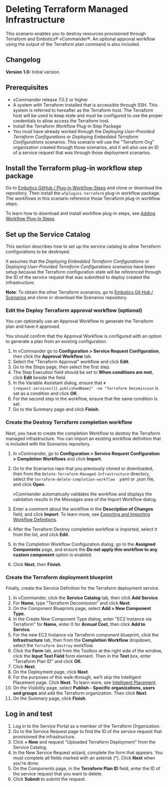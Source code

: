 # Deleting Terraform Managed Infrastructure

This scenario enables you to destroy resources provisioned through Terraform and Embotics® vCommander®. An optional approval workflow using the output of the Terraform plan command is also included.

## Changelog

**Version 1.0:** Initial version.

## Prerequisites

- vCommander release 7.0.2 or higher
- A system with Terraform installed that is accessible through SSH. This system is referred to hereafter as the Terraform host. 
  The Terraform host will be used to keep state and must be configured to use the proper credentials to allow access the Terraform host.
- Install the Terraform Workflow Plug-in Step Package
- You must have already worked through the *Deploying User-Provided Terraform Configurations* or  *Deploying Embedded Terraform Configurations* scenarios. This scenario will use the "Terraform Org" organization created through those scenarios, and it will also use an ID of a service request that was through those deployment scenarios. 

## Install the Terraform plug-in workflow step package

Go to [Embotics GitHub / Plug-in Workflow-Steps](https://github.com/Embotics/Plug-in-Workflow-Steps) and clone or download the repository. Then install the `wfplugins-terraform` plug-in workflow package. The workflows in this scenario reference those Terraform plug-in workflow steps.

To learn how to download and install workflow plug-in steps, see [Adding Workflow Plug-In Steps](https://docs.embotics.com/vCommander/Using-Plug-In-WF-Steps.htm#Adding).

## Set up the Service Catalog

This section describes how to set up the service catalog to allow Terraform configurations to be destroyed. 

It assumes that the *Deploying Embedded Terraform Configurations* or *Deploying User-Provided Terraform Configurations* scenarios have been setup because the Terraform configuration state will be referenced through the ID of the service request that was submitted to deploy created the infrastructure.

**Note**: To obtain the other Terraform scenarios, go to [Embotics Git Hub / Scenarios](https://github.com/Embotics/Scenarios) and clone or download the Scenarios repository.

### Edit the Deploy Terraform approval workflow (optional)
You can optionally use an Approval Workflow to generate the Terraform plan and have it approved. 

You should confirm that the Approval Workflow is configured with an option to generate a plan from an existing configuration.

1. In vCommander go to **Configuration > Service Request Configuration**, then click the **Approval Workflow** tab.
1. Select the "Terraform Approval" workflow and click **Edit**.
1. Go to the Steps page, then select the first step.
1. The Step Execution field should be set to **When conditions are met**, click **Edit** beside the field.
1. In the Variable Assistant dialog, ensure that `#{request.services[1].publishedName}" -ne "Terraform Decomission` is set as a condition and click **OK**.
1. For the second step in the workflow, ensure that the same condition is set.
1. Go to the Summary page and click **Finish**.


### Create the Destroy Terraform completion workflow
Next, you have to create the completion Workflow to destroy the Terraform managed infrastructure. You can import an existing workflow definition that is included with the Scenarios repository.

1. In vCommander, go to **Configuration > Service Request Configuration > Completion Workflows** and click **Import**.
1. Go to the Scenarios repo that you previously cloned or downloaded, then from the `Delete-Terraform-Managed-Infrastructure` directory, select the `terraform-delete-completion-workflow ` .yaml or .json file, and click **Open**.

   vCommander automatically validates the workflow and displays the validation results in the Messages area of the Import Workflow dialog.
1. Enter a comment about the workflow in the **Description of Changes** field, and click **Import**. To learn more, see [Exporting and Importing Workflow Definitions](https://docs.embotics.com/vCommander/exporting-and-importing-workflows.htm).
1. After the Terraform Destroy completion workflow is imported, select it from the list, and click **Edit**.
1. In the Completion Workflow Configuration dialog, go to the **Assigned Components** page, and ensure the **Do not apply this workflow to any custom component** option is enabled. 
1. Click **Next**, then **Finish**.

### Create the Terraform deployment blueprint

Finally, create the Service Definition for the Terraform deployment service.

1. In vCommander, click the **Service Catalog** tab, then click **Add Service**.
1. For **Name**, type "Terraform Decomission" and click **Next**.
1. On the Component Blueprints page, select **Add > New Component Type**. 
1. In the Create New Component Type dialog, enter "EC2 Instance via Terraform" for **Name**,  enter 0 for **Annual Cost**, then click **Add to Service**.
1. For the new EC2 Instance via Terraform component blueprint, click the **Infrastructure** tab, then from the **Completion Workflow** dropdown, select the `Terraform Destroy` workflow.
1. Click the **Form** tab, and from the Toolbox at the right side of the window, click the **Input Text Field** form element. Then in the **Text** box, enter "Terraform Plan ID" and click **OK**. 
1. Click **Next**.
1. On the Deployment page, click **Next**. 
1. For the purposes of this walk-through, we’ll skip the Intelligent Placement page. Click **Next**. 
   To learn more, see [Intelligent Placement](https://docs.embotics.com/vCommander/intelligent-placement.htm).
1. On the Visibility page, select **Publish - Specific organizations, users and groups** and add the Terraform organization. Then click **Next**.
1. On the Summary page, click **Finish**.

## Log in and test
1. Log in to the Service Portal as a member of the Terraform Organization.
1. Go to the Service Request page to find the ID of the service request that provisioned the infrastructure.
1. Click **+ New** and request "Uploaded Terraform Deployment" from the Service Catalog.
1. In the New Service Request wizard, complete the form that appears. You must complete all fields marked with an asterisk (&ast;). Click **Next** when you're done.
1. On the Components page, in the **Terraform Plan ID** field, enter the ID of the service request that you want to delete. 
1. Click **Submit** to submit the request.
